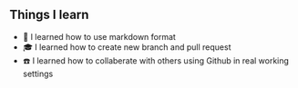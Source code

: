 ## Things I learn

- :school: I learned how to use markdown format
- :mortar_board: I learned how to create new branch and pull request
- :phone: I learned how to collaberate with others using Github in real working settings
